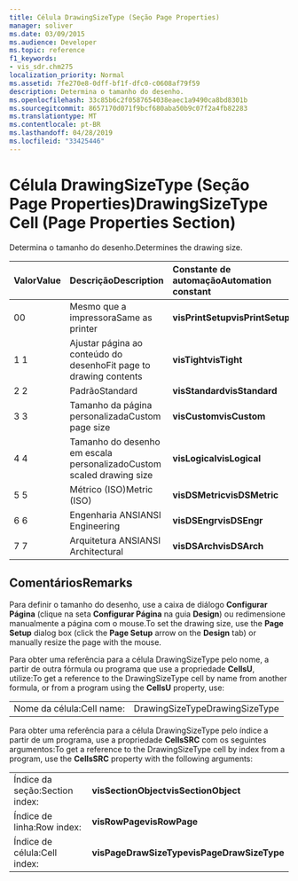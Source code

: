 ```yaml
---
title: Célula DrawingSizeType (Seção Page Properties)
manager: soliver
ms.date: 03/09/2015
ms.audience: Developer
ms.topic: reference
f1_keywords:
- vis_sdr.chm275
localization_priority: Normal
ms.assetid: 7fe270e8-0dff-bf1f-dfc0-c0608af79f59
description: Determina o tamanho do desenho.
ms.openlocfilehash: 33c85b6c2f0587654038eaec1a9490ca8bd8301b
ms.sourcegitcommit: 8657170d071f9bcf680aba50b9c07f2a4fb82283
ms.translationtype: MT
ms.contentlocale: pt-BR
ms.lasthandoff: 04/28/2019
ms.locfileid: "33425446"
---
```

# <a name="drawingsizetype-cell-page-properties-section"></a><span data-ttu-id="44175-103">Célula DrawingSizeType (Seção Page Properties)</span><span class="sxs-lookup"><span data-stu-id="44175-103">DrawingSizeType Cell (Page Properties Section)</span></span>

<span data-ttu-id="44175-104">Determina o tamanho do desenho.</span><span class="sxs-lookup"><span data-stu-id="44175-104">Determines the drawing size.</span></span>
  
|<span data-ttu-id="44175-105">**Valor**</span><span class="sxs-lookup"><span data-stu-id="44175-105">**Value**</span></span>|<span data-ttu-id="44175-106">**Descrição**</span><span class="sxs-lookup"><span data-stu-id="44175-106">**Description**</span></span>|<span data-ttu-id="44175-107">**Constante de automação**</span><span class="sxs-lookup"><span data-stu-id="44175-107">**Automation constant**</span></span>|
|:-----|:-----|:-----|
|<span data-ttu-id="44175-108">0</span><span class="sxs-lookup"><span data-stu-id="44175-108">0</span></span>  <br/> |<span data-ttu-id="44175-109">Mesmo que a impressora</span><span class="sxs-lookup"><span data-stu-id="44175-109">Same as printer</span></span>  <br/> |<span data-ttu-id="44175-110">**visPrintSetup**</span><span class="sxs-lookup"><span data-stu-id="44175-110">**visPrintSetup**</span></span> <br/> |
|<span data-ttu-id="44175-111">1 </span><span class="sxs-lookup"><span data-stu-id="44175-111">1</span></span>  <br/> |<span data-ttu-id="44175-112">Ajustar página ao conteúdo do desenho</span><span class="sxs-lookup"><span data-stu-id="44175-112">Fit page to drawing contents</span></span>  <br/> |<span data-ttu-id="44175-113">**visTight**</span><span class="sxs-lookup"><span data-stu-id="44175-113">**visTight**</span></span> <br/> |
|<span data-ttu-id="44175-114">2 </span><span class="sxs-lookup"><span data-stu-id="44175-114">2</span></span>  <br/> |<span data-ttu-id="44175-115">Padrão</span><span class="sxs-lookup"><span data-stu-id="44175-115">Standard</span></span>  <br/> |<span data-ttu-id="44175-116">**visStandard**</span><span class="sxs-lookup"><span data-stu-id="44175-116">**visStandard**</span></span> <br/> |
|<span data-ttu-id="44175-117">3 </span><span class="sxs-lookup"><span data-stu-id="44175-117">3</span></span>  <br/> |<span data-ttu-id="44175-118">Tamanho da página personalizada</span><span class="sxs-lookup"><span data-stu-id="44175-118">Custom page size</span></span>  <br/> |<span data-ttu-id="44175-119">**visCustom**</span><span class="sxs-lookup"><span data-stu-id="44175-119">**visCustom**</span></span> <br/> |
|<span data-ttu-id="44175-120">4 </span><span class="sxs-lookup"><span data-stu-id="44175-120">4</span></span>  <br/> |<span data-ttu-id="44175-121">Tamanho do desenho em escala personalizado</span><span class="sxs-lookup"><span data-stu-id="44175-121">Custom scaled drawing size</span></span>  <br/> |<span data-ttu-id="44175-122">**visLogical**</span><span class="sxs-lookup"><span data-stu-id="44175-122">**visLogical**</span></span> <br/> |
|<span data-ttu-id="44175-123">5 </span><span class="sxs-lookup"><span data-stu-id="44175-123">5</span></span>  <br/> |<span data-ttu-id="44175-124">Métrico (ISO)</span><span class="sxs-lookup"><span data-stu-id="44175-124">Metric (ISO)</span></span>  <br/> |<span data-ttu-id="44175-125">**visDSMetric**</span><span class="sxs-lookup"><span data-stu-id="44175-125">**visDSMetric**</span></span> <br/> |
|<span data-ttu-id="44175-126">6 </span><span class="sxs-lookup"><span data-stu-id="44175-126">6</span></span>  <br/> |<span data-ttu-id="44175-127">Engenharia ANSI</span><span class="sxs-lookup"><span data-stu-id="44175-127">ANSI Engineering</span></span>  <br/> |<span data-ttu-id="44175-128">**visDSEngr**</span><span class="sxs-lookup"><span data-stu-id="44175-128">**visDSEngr**</span></span> <br/> |
|<span data-ttu-id="44175-129">7 </span><span class="sxs-lookup"><span data-stu-id="44175-129">7</span></span>  <br/> |<span data-ttu-id="44175-130">Arquitetura ANSI</span><span class="sxs-lookup"><span data-stu-id="44175-130">ANSI Architectural</span></span>  <br/> |<span data-ttu-id="44175-131">**visDSArch**</span><span class="sxs-lookup"><span data-stu-id="44175-131">**visDSArch**</span></span> <br/> |
   
## <a name="remarks"></a><span data-ttu-id="44175-132">Comentários</span><span class="sxs-lookup"><span data-stu-id="44175-132">Remarks</span></span>

<span data-ttu-id="44175-133">Para definir o tamanho do desenho, use a caixa de diálogo **Configurar Página** (clique na seta **Configurar Página** na guia **Design**) ou redimensione manualmente a página com o mouse.</span><span class="sxs-lookup"><span data-stu-id="44175-133">To set the drawing size, use the **Page Setup** dialog box (click the **Page Setup** arrow on the **Design** tab) or manually resize the page with the mouse.</span></span> 
  
<span data-ttu-id="44175-134">Para obter uma referência para a célula DrawingSizeType pelo nome, a partir de outra fórmula ou programa que use a propriedade **CellsU**, utilize:</span><span class="sxs-lookup"><span data-stu-id="44175-134">To get a reference to the DrawingSizeType cell by name from another formula, or from a program using the **CellsU** property, use:</span></span> 
  
|||
|:-----|:-----|
|<span data-ttu-id="44175-135">Nome da célula:</span><span class="sxs-lookup"><span data-stu-id="44175-135">Cell name:</span></span>  <br/> |<span data-ttu-id="44175-136">DrawingSizeType</span><span class="sxs-lookup"><span data-stu-id="44175-136">DrawingSizeType</span></span>  <br/> |
   
<span data-ttu-id="44175-137">Para obter uma referência para a célula DrawingSizeType pelo índice a partir de um programa, use a propriedade **CellsSRC** com os seguintes argumentos:</span><span class="sxs-lookup"><span data-stu-id="44175-137">To get a reference to the DrawingSizeType cell by index from a program, use the **CellsSRC** property with the following arguments:</span></span> 
  
|||
|:-----|:-----|
|<span data-ttu-id="44175-138">Índice da seção:</span><span class="sxs-lookup"><span data-stu-id="44175-138">Section index:</span></span>  <br/> |<span data-ttu-id="44175-139">**visSectionObject**</span><span class="sxs-lookup"><span data-stu-id="44175-139">**visSectionObject**</span></span> <br/> |
|<span data-ttu-id="44175-140">Índice de linha:</span><span class="sxs-lookup"><span data-stu-id="44175-140">Row index:</span></span>  <br/> |<span data-ttu-id="44175-141">**visRowPage**</span><span class="sxs-lookup"><span data-stu-id="44175-141">**visRowPage**</span></span> <br/> |
|<span data-ttu-id="44175-142">Índice de célula:</span><span class="sxs-lookup"><span data-stu-id="44175-142">Cell index:</span></span>  <br/> |<span data-ttu-id="44175-143">**visPageDrawSizeType**</span><span class="sxs-lookup"><span data-stu-id="44175-143">**visPageDrawSizeType**</span></span> <br/> |
   

